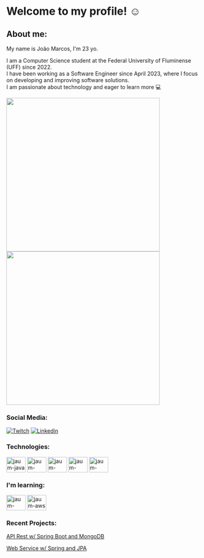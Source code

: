 # Welcome to my profile! :relaxed:

## About me:

My name is João Marcos, I'm 23 yo.<br>

I am a Computer Science student at the Federal University of Fluminense (UFF) since 2022.<br>
I have been working as a Software Engineer since April 2023, where I focus on developing and improving software solutions. <br>
I am passionate about technology and eager to learn more :computer:<br>

<div>
  <img align = "center" width ="400" src = "https://github-readme-stats.vercel.app/api?username=jaum-fs&show_icons=true&theme=dark">
 
  <img align="center" width ="400" src="https://github-readme-stats.vercel.app/api/top-langs/?username=jaum-fs&layout=compact&theme=dark">
</div>

### Social Media:

[![Twitch](https://img.shields.io/badge/Twitch-9146FF?style=for-the-badge&logo=twitch&logoColor=white)](https://www.twitch.tv/jaumfpss_)
[![Linkedin](https://img.shields.io/badge/LinkedIn-0077B5?style=for-the-badge&logo=linkedin&logoColor=white)](https://www.linkedin.com/in/devjoaomarcosmbsilva/)
<!--[![Intagram](https://img.shields.io/badge/Instagram-9146FF?style=for-the-badge&logo=instagram&logoColor=white)](https://www.instagram.com/jaum.py/)-->

### Technologies:

<div>
  
  <img align="center" alt="jaum-java" height="40" width="50" src="https://cdn.jsdelivr.net/gh/devicons/devicon/icons/java/java-original.svg"/>         
 
  <img align="center" alt="jaum-spring" height="40" width="50" src="https://cdn.jsdelivr.net/gh/devicons/devicon/icons/spring/spring-original.svg"/>
  
  <img align="center" alt="jaum-mysql" height="40" width="50" src="https://cdn.jsdelivr.net/gh/devicons/devicon/icons/mysql/mysql-original-wordmark.svg" /> 

  <img align="center" alt="jaum-postgresql" height="40" width="50" src="https://cdn.jsdelivr.net/gh/devicons/devicon@latest/icons/postgresql/postgresql-original.svg" /> 

  <img align="center" alt="jaum-angular" height="40" width="50"  src="https://cdn.jsdelivr.net/gh/devicons/devicon@latest/icons/angular/angular-original.svg"/>       

</div>


### I'm learning: 

<div>
  
  <img align="center" alt="jaum-docker" height="40" width="50"  src="https://cdn.jsdelivr.net/gh/devicons/devicon@latest/icons/docker/docker-original.svg"/>               
   
  <img align="center" alt="jaum-aws" height="40" width="50" src="https://cdn.jsdelivr.net/gh/devicons/devicon@latest/icons/amazonwebservices/amazonwebservices-original-wordmark.svg" />
          
 
</div>

### Recent Projects:

[API Rest w/ Spring Boot and MongoDB](https://github.com/jaum-fs/api-spring-mongo)

[Web Service w/ Spring and JPA](https://github.com/jaum-fs/web_service-spring-jpa)



